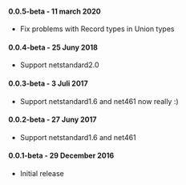 #### 0.0.5-beta - 11 march 2020

* Fix problems with Record types in Union types

#### 0.0.4-beta - 25 Juny 2018

* Support netstandard2.0

#### 0.0.3-beta - 3 Juli 2017

* Support netstandard1.6 and net461 now really :)

#### 0.0.2-beta - 27 Juny 2017

* Support netstandard1.6 and net461

#### 0.0.1-beta - 29 December 2016

* Initial release

